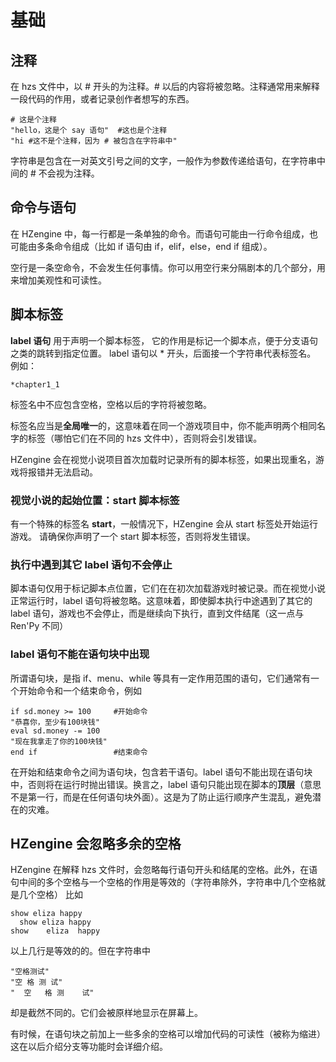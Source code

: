 # 基础

## 注释

在 hzs 文件中，以 # 开头的为注释。# 以后的内容将被忽略。注释通常用来解释一段代码的作用，或者记录创作者想写的东西。

```renpy
# 这是个注释
"hello，这是个 say 语句"  #这也是个注释
"hi #这不是个注释，因为 # 被包含在字符串中"
```

字符串是包含在一对英文引号之间的文字，一般作为参数传递给语句，在字符串中间的 # 不会视为注释。

## 命令与语句

在 HZengine 中，每一行都是一条单独的命令。而语句可能由一行命令组成，也可能由多条命令组成（比如 if 语句由 if，elif，else，end if 组成）。

空行是一条空命令，不会发生任何事情。你可以用空行来分隔剧本的几个部分，用来增加美观性和可读性。

## 脚本标签

**label 语句** 用于声明一个脚本标签， 它的作用是标记一个脚本点，便于分支语句之类的跳转到指定位置。 label 语句以 \* 开头，后面接一个字符串代表标签名。 例如：

```renpy
*chapter1_1
```

标签名中不应包含空格，空格以后的字符将被忽略。

标签名应当是**全局唯一**的，这意味着在同一个游戏项目中，你不能声明两个相同名字的标签（哪怕它们在不同的 hzs 文件中），否则将会引发错误。

HZengine 会在视觉小说项目首次加载时记录所有的脚本标签，如果出现重名，游戏将报错并无法启动。

### 视觉小说的起始位置：start 脚本标签

有一个特殊的标签名 **start**，一般情况下，HZengine 会从 start 标签处开始运行游戏。 请确保你声明了一个 start 脚本标签，否则将发生错误。

### 执行中遇到其它 label 语句不会停止

脚本语句仅用于标记脚本点位置，它们在在初次加载游戏时被记录。而在视觉小说正常运行时，label 语句将被忽略。这意味着，即使脚本执行中途遇到了其它的 label 语句，游戏也不会停止，而是继续向下执行，直到文件结尾（这一点与 Ren'Py 不同）

### label 语句不能在语句块中出现

所谓语句块，是指 if、menu、while 等具有一定作用范围的语句，它们通常有一个开始命令和一个结束命令，例如

```renpy
if sd.money >= 100     #开始命令
"恭喜你，至少有100块钱"
eval sd.money -= 100
"现在我拿走了你的100块钱"
end if                 #结束命令
```

在开始和结束命令之间为语句块，包含若干语句。label 语句不能出现在语句块中，否则将在运行时抛出错误。换言之，label 语句只能出现在脚本的**顶层**（意思不是第一行，而是在任何语句块外面）。这是为了防止运行顺序产生混乱，避免潜在的灾难。

## HZengine 会忽略多余的空格

HZengine 在解释 hzs 文件时，会忽略每行语句开头和结尾的空格。此外，在语句中间的多个空格与一个空格的作用是等效的（字符串除外，字符串中几个空格就是几个空格） 比如

```renpy
show eliza happy
  show eliza happy
show    eliza  happy
```

以上几行是等效的的。但在字符串中

```renpy
"空格测试"
"空 格 测 试"
"  空   格 测    试"
```

却是截然不同的。它们会被原样地显示在屏幕上。

有时候，在语句块之前加上一些多余的空格可以增加代码的可读性（被称为缩进）这在以后介绍分支等功能时会详细介绍。
